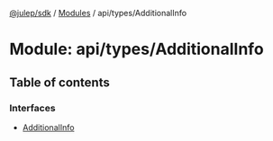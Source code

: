 [@julep/sdk](../README.md) / [Modules](../modules.md) / api/types/AdditionalInfo

# Module: api/types/AdditionalInfo

## Table of contents

### Interfaces

- [AdditionalInfo](../interfaces/api_types_AdditionalInfo.AdditionalInfo.md)
